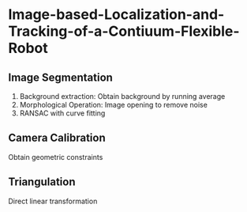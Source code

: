 # Image-based-Localization-and-Tracking-of-a-Contiuum-Flexible-Robot

## Image Segmentation

1. Background extraction: Obtain background by running average
2. Morphological Operation: Image opening to remove noise
3. RANSAC with curve fitting

## Camera Calibration

Obtain geometric constraints

## Triangulation

Direct linear transformation

